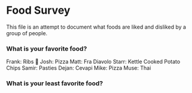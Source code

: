 # Food Survey

This file is an attempt to document what foods are liked and disliked by a group of people.

### What is your favorite food?
Frank: Ribs :meat_on_bone:
Josh: Pizza
Matt: Fra Diavolo
Starr: Kettle Cooked Potato Chips
Samir: Pasties
Dejan: Cevapi
Mike: Pizza
Muse: Thai
### What is your least favorite food?
